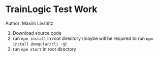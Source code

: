 # TrainLogic Test Work

Author: Maxim Livshitz

1. Download source code 
2. run `npm install` in root directory (maybe will be required to run `npm install @angular/cli -g`)
3. run `npm start` in root directory